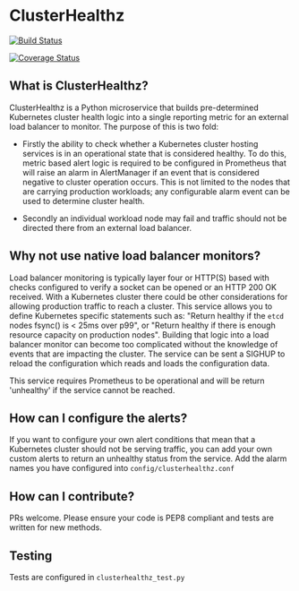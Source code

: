 # ClusterHealthz

[![Build Status](https://travis-ci.org/jbunce/clusterhealthz.svg?branch=master)](https://travis-ci.org/jbunce/clusterhealthz)

[![Coverage Status](https://coveralls.io/repos/github/jbunce/clusterhealthz/badge.svg?branch=master)](https://coveralls.io/github/jbunce/clusterhealthz?branch=master)


## What is ClusterHealthz?

ClusterHealthz is a Python microservice that builds pre-determined Kubernetes
cluster health logic into a single reporting metric for an external load
balancer to monitor. The purpose of this is two fold:

- Firstly the ability to check whether a Kubernetes cluster hosting
services is in an operational state that is considered healthy. To do this,
metric based alert logic is required to be configured in Prometheus that will
raise an alarm in AlertManager if an event that is considered negative to
cluster operation occurs. This is not limited to the nodes that are carrying
production workloads; any configurable alarm event can be used to determine
cluster health.

- Secondly an individual workload node may fail and traffic should not be
directed there from an external load balancer.

## Why not use native load balancer monitors?

Load balancer monitoring is typically layer four or HTTP(S) based with checks
configured to verify a socket can be opened or an HTTP 200 OK received. With
a Kubernetes cluster there could be other considerations for allowing
production traffic to reach a cluster. This service allows you to define
Kubernetes specific statements such as: "Return healthy if the `etcd` nodes
fsync() is < 25ms over p99", or "Return healthy if there is enough resource
capacity on production nodes". Building that logic into a load balancer
monitor can become too complicated without the knowledge of events that are
impacting the cluster. The service can be sent a SIGHUP to reload the
configuration which reads and loads the configuration data.

This service requires Prometheus to be operational and will be return
'unhealthy' if the service cannot be reached.

## How can I configure the alerts?

If you want to configure your own alert conditions that mean that a Kubernetes
cluster should not be serving traffic, you can add your own custom alerts to
return an unhealthy status from the service. Add the alarm names you have
configured into `config/clusterhealthz.conf`

## How can I contribute?

PRs welcome. Please ensure your code is PEP8 compliant and tests are written
for new methods.

## Testing

Tests are configured in `clusterhealthz_test.py`